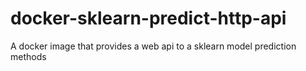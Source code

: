 # docker-sklearn-predict-http-api
A docker image that provides a web api to a sklearn model prediction methods

